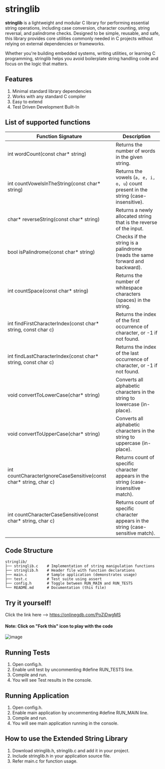 # stringlib
**stringlib** is a lightweight and modular C library for performing essential string operations, including case conversion, character counting, string reversal, and palindrome checks.
Designed to be simple, reusable, and safe, this library provides core utilities commonly needed in C projects without relying on external dependencies or frameworks.

Whether you're building embedded systems, writing utilities, or learning C programming, stringlib helps you avoid boilerplate string handling code and focus on the logic that matters.

## Features
1. Minimal standard library dependencies
2. Works with any standard C compiler
3. Easy to extend
4. Test Driven Development Built-In

## List of supported functions
| Function Signature                                                                | Description                                                                                   |
|-----------------------------------------------------------------------------------|-----------------------------------------------------------------------------------------------|
| int wordCount(const char* string)                                                 | Returns the number of words in the given string.                                              |
| int countVowelsInTheString(const char* string)                                    | Returns the vowels (`a, e, i, o, u`) count present in the string (case-insensitive).          |
| char* reverseString(const char* string)                                           | Returns a newly allocated string that is the reverse of the input.                            |
| bool isPalindrome(const char* string)                                             | Checks if the string is a palindrome (reads the same forward and backward).                   |
| int countSpace(const char* string)                                                | Returns the number of whitespace characters (spaces) in the string.                           |
| int findFirstCharacterIndex(const char* string, const char c)                     | Returns the index of the first occurrence of character, or -1 if not found.                   |
| int findLastCharacterIndex(const char* string, const char c)                      | Returns the index of the last occurrence of character, or -1 if not found.                    |
| void convertToLowerCase(char* string)                                             | Converts all alphabetic characters in the string to lowercase (in-place).                     |
| void convertToUpperCase(char* string)                                             | Converts all alphabetic characters in the string to uppercase (in-place).                     |
| int countCharacterIgnoreCaseSensitive(const char* string, char c)                 | Returns count of specific character appears in the string (case-insensitive match).           |
| int countCharacterCaseSensitive(const char* string, char c)                       | Returns count of specific character appears in the string (case-sensitive match).             |

## Code Structure
```
stringlib/
├── stringlib.c    # Implementation of string manipulation functions
├── stringlib.h    # Header file with function declarations
├── main.c         # Sample application (demonstrates usage)
├── test.c         # Test suite using assert
├── config.h       # Toggle between RUN_MAIN and RUN_TESTS
└── README.md      # Documentation (this file)
```

## Try it yourself!
Click the link here --> https://onlinegdb.com/PoZjDwgMS

#### Note: Click on "Fork this" icon to play with the code
![image](https://github.com/user-attachments/assets/f64625b6-cd23-4362-9858-a90113a4f2df)

## Running Tests
1. Open config.h.
2. Enable unit test by uncommenting #define RUN_TESTS line.
3. Compile and run.
4. You will see Test results in the console.

## Running Application
1. Open config.h.
2. Enable main application by uncommenting #define RUN_MAIN line.
3. Compile and run.
4. You will see main application running in the console.

## How to use the Extended String Library
1. Download stringlib.h, stringlib.c and add it in your project.
2. Include stringlib.h in your application source file.
3. Refer main.c for function usage.
